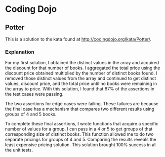 # Coding Dojo
## Potter
This is a solution to the kata found at http://codingdojo.org/kata/Potter/.

### Explanation

For my first solution, I obtained the distinct values in the array and acquired the discount for that number of books. I aggregated the total price using the discount price obtained multiplied by the number of distinct books found. I removed those distinct values from the array and continued to get distinct values, discount price, and the total price until no books were remaining in the array to price. With this solution, I found that 87% of the assertions in the test cases were passing.

The two assertions for edge cases were failing. These failures are because the final case has a mechanism that compares two different results using groups of 4 and 5 books.

To complete these final assertions, I wrote functions that acquire a specific number of values for a group. I can pass in a 4 or 5 to get groups of that corresponding size of distinct books. This function allowed me to do two separate pricings for groups of 4 and 5. Comparing the results reveals the least expensive pricing solution. This solution brought 100% success in all the unit tests.
